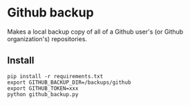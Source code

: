 # Github backup

Makes a local backup copy of all of a Github user's (or Github organization's)
repositories.

## Install

```
pip install -r requirements.txt
export GITHUB_BACKUP_DIR=/backups/github
export GITHUB_TOKEN=xxx
python github_backup.py
```
